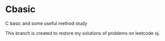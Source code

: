 Cbasic
======

C basic and some useful method study

This branch is created to restore my solutions of problems on leetcode oj.
